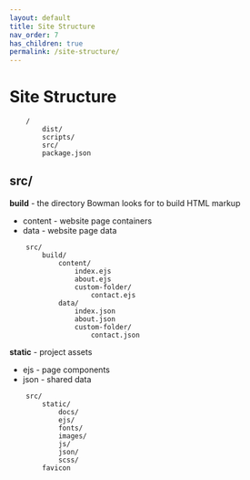 ```yaml
---
layout: default
title: Site Structure
nav_order: 7
has_children: true
permalink: /site-structure/
---
```


# Site Structure

        /
            dist/
            scripts/
            src/
            package.json


## src/

**build** - the directory Bowman looks for to build HTML markup

<ul>
<li>content - website page containers</li>
<li>data - website page data</li>
</ul>
            
        src/
            build/
                content/
                    index.ejs
                    about.ejs
                    custom-folder/
                        contact.ejs
                data/
                    index.json
                    about.json
                    custom-folder/
                        contact.json

**static** - project assets

<ul>
<li>ejs - page components</li>
<li>json - shared data</li>
</ul>
            
        src/
            static/
                docs/
                ejs/
                fonts/
                images/
                js/
                json/
                scss/
            favicon

            
            
